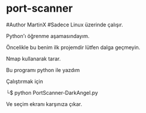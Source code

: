 # port-scanner
#Author MartinX
#Sadece Linux üzerinde çalışır.

Python'ı öğrenme aşamasındayım.

Öncelikle bu benim ilk projemdir lütfen dalga geçmeyin.

Nmap kullanarak tarar.

Bu programı python ile yazdım

Çalıştırmak için

└$ python PortScanner-DarkAngel.py

Ve seçim ekranı karşınıza çıkar.
